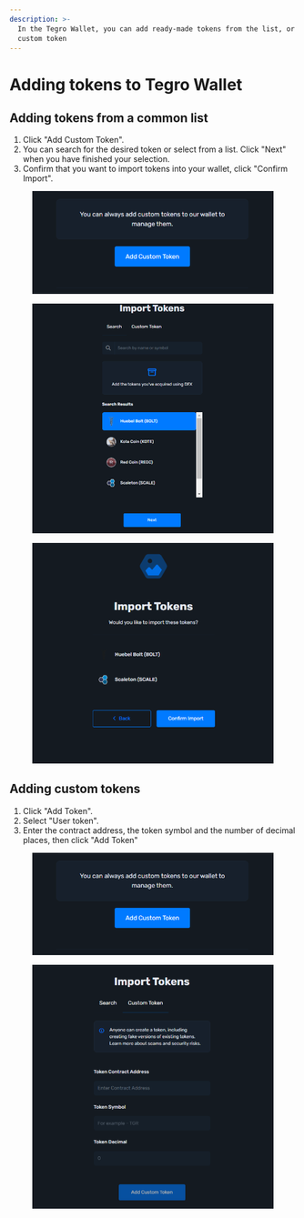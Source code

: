 ```yaml
---
description: >-
  In the Tegro Wallet, you can add ready-made tokens from the list, or select a
  custom token
---
```


# Adding tokens to Tegro Wallet

## Adding tokens from a common list

1. Click "Add Custom Token".&#x20;
2. You can search for the desired token or select from a list. Click "Next" when you have finished your selection.&#x20;
3. Confirm that you want to import tokens into your wallet, click "Confirm Import".

<figure><img src="../../../.gitbook/assets/image (79).png" alt=""><figcaption></figcaption></figure>

<figure><img src="../../../.gitbook/assets/image (18).png" alt=""><figcaption></figcaption></figure>

<figure><img src="../../../.gitbook/assets/image (76).png" alt=""><figcaption></figcaption></figure>

## Adding custom tokens

1. Click "Add Token".&#x20;
2. Select "User token".&#x20;
3. Enter the contract address, the token symbol and the number of decimal places, then click "Add Token"

<figure><img src="../../../.gitbook/assets/image (20).png" alt=""><figcaption></figcaption></figure>

<figure><img src="../../../.gitbook/assets/image (58).png" alt=""><figcaption></figcaption></figure>
